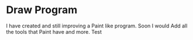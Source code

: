 # Draw Program
I have created and still improving a Paint like program. Soon I would Add all the tools that Paint have and more. Test

